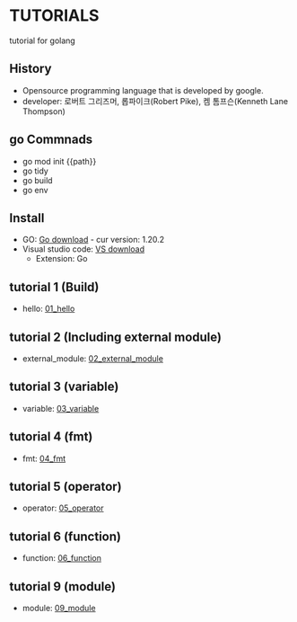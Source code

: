 # TUTORIALS

tutorial for golang

## History

- Opensource programming language that is developed by google.
- developer: 로버트 그리즈머, 롭파이크(Robert Pike), 켐 톰프슨(Kenneth Lane Thompson)

## go Commnads
- go mod init {{path}}
- go tidy
- go build
- go env

## Install

- GO: [Go download](https://go.dev/dl/) - cur version: 1.20.2
- Visual studio code: [VS download](https://code.visualstudio.com/Download)
  - Extension: Go

## tutorial 1 (Build)

- hello: [01_hello](/01_hello/01_hello.md)

## tutorial 2 (Including external module)

- external_module: [02_external_module](/02_external_module/02_external_module.md)

## tutorial 3 (variable)

- variable: [03_variable](/03_variable/03_variable.md)

## tutorial 4 (fmt)

- fmt: [04_fmt](/04_fmt/04_fmt.md)

## tutorial 5 (operator)

- operator: [05_operator](/05_operator/05_operator.md)

## tutorial 6 (function)

- function: [06_function](/06_function/06_function.md)

## tutorial 9 (module)

- module: [09_module](/09_module/09_module.md)


